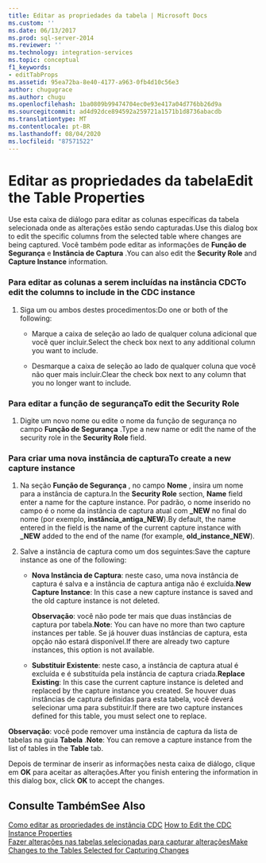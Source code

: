 ```yaml
---
title: Editar as propriedades da tabela | Microsoft Docs
ms.custom: ''
ms.date: 06/13/2017
ms.prod: sql-server-2014
ms.reviewer: ''
ms.technology: integration-services
ms.topic: conceptual
f1_keywords:
- editTabProps
ms.assetid: 95ea72ba-8e40-4177-a963-0fb4d10c56e3
author: chugugrace
ms.author: chugu
ms.openlocfilehash: 1ba0809b99474704ec0e93e417a04d776bb26d9a
ms.sourcegitcommit: ad4d92dce894592a259721a1571b1d8736abacdb
ms.translationtype: MT
ms.contentlocale: pt-BR
ms.lasthandoff: 08/04/2020
ms.locfileid: "87571522"
---
```

# <a name="edit-the-table-properties"></a><span data-ttu-id="a0112-102">Editar as propriedades da tabela</span><span class="sxs-lookup"><span data-stu-id="a0112-102">Edit the Table Properties</span></span>
  <span data-ttu-id="a0112-103">Use esta caixa de diálogo para editar as colunas específicas da tabela selecionada onde as alterações estão sendo capturadas.</span><span class="sxs-lookup"><span data-stu-id="a0112-103">Use this dialog box to edit the specific columns from the selected table where changes are being captured.</span></span> <span data-ttu-id="a0112-104">Você também pode editar as informações de **Função de Segurança** e **Instância de Captura** .</span><span class="sxs-lookup"><span data-stu-id="a0112-104">You can also edit the **Security Role** and **Capture Instance** information.</span></span>  
  
### <a name="to-edit-the-columns-to-include-in-the-cdc-instance"></a><span data-ttu-id="a0112-105">Para editar as colunas a serem incluídas na instância CDC</span><span class="sxs-lookup"><span data-stu-id="a0112-105">To edit the columns to include in the CDC instance</span></span>  
  
1.  <span data-ttu-id="a0112-106">Siga um ou ambos destes procedimentos:</span><span class="sxs-lookup"><span data-stu-id="a0112-106">Do one or both of the following:</span></span>  
  
    -   <span data-ttu-id="a0112-107">Marque a caixa de seleção ao lado de qualquer coluna adicional que você quer incluir.</span><span class="sxs-lookup"><span data-stu-id="a0112-107">Select the check box next to any additional column you want to include.</span></span>  
  
    -   <span data-ttu-id="a0112-108">Desmarque a caixa de seleção ao lado de qualquer coluna que você não quer mais incluir.</span><span class="sxs-lookup"><span data-stu-id="a0112-108">Clear the check box next to any column that you no longer want to include.</span></span>  
  
### <a name="to-edit-the-security-role"></a><span data-ttu-id="a0112-109">Para editar a função de segurança</span><span class="sxs-lookup"><span data-stu-id="a0112-109">To edit the Security Role</span></span>  
  
1.  <span data-ttu-id="a0112-110">Digite um novo nome ou edite o nome da função de segurança no campo **Função de Segurança** .</span><span class="sxs-lookup"><span data-stu-id="a0112-110">Type a new name or edit the name of the security role in the **Security Role** field.</span></span>  
  
### <a name="to-create-a-new-capture-instance"></a><span data-ttu-id="a0112-111">Para criar uma nova instância de captura</span><span class="sxs-lookup"><span data-stu-id="a0112-111">To create a new capture instance</span></span>  
  
1.  <span data-ttu-id="a0112-112">Na seção **Função de Segurança** , no campo **Nome** , insira um nome para a instância de captura.</span><span class="sxs-lookup"><span data-stu-id="a0112-112">In the **Security Role** section, **Name** field enter a name for the capture instance.</span></span> <span data-ttu-id="a0112-113">Por padrão, o nome inserido no campo é o nome da instância de captura atual com **_NEW** no final do nome (por exemplo, **instância_antiga_NEW**).</span><span class="sxs-lookup"><span data-stu-id="a0112-113">By default, the name entered in the field is the name of the current capture instance with **_NEW** added to the end of the name (for example, **old_instance_NEW**).</span></span>  
  
2.  <span data-ttu-id="a0112-114">Salve a instância de captura como um dos seguintes:</span><span class="sxs-lookup"><span data-stu-id="a0112-114">Save the capture instance as one of the following:</span></span>  
  
    -   <span data-ttu-id="a0112-115">**Nova Instância de Captura**: neste caso, uma nova instância de captura é salva e a instância de captura antiga não é excluída.</span><span class="sxs-lookup"><span data-stu-id="a0112-115">**New Capture Instance**: In this case a new capture instance is saved and the old capture instance is not deleted.</span></span>  
  
         <span data-ttu-id="a0112-116">**Observação**: você não pode ter mais que duas instâncias de captura por tabela.</span><span class="sxs-lookup"><span data-stu-id="a0112-116">**Note**: You can have no more than two capture instances per table.</span></span> <span data-ttu-id="a0112-117">Se já houver duas instâncias de captura, esta opção não estará disponível.</span><span class="sxs-lookup"><span data-stu-id="a0112-117">If there are already two capture instances, this option is not available.</span></span>  
  
    -   <span data-ttu-id="a0112-118">**Substituir Existente**: neste caso, a instância de captura atual é excluída e é substituída pela instância de captura criada.</span><span class="sxs-lookup"><span data-stu-id="a0112-118">**Replace Existing**: In this case the current capture instance is deleted and replaced by the capture instance you created.</span></span> <span data-ttu-id="a0112-119">Se houver duas instâncias de captura definidas para esta tabela, você deverá selecionar uma para substituir.</span><span class="sxs-lookup"><span data-stu-id="a0112-119">If there are two capture instances defined for this table, you must select one to replace.</span></span>  
  
 <span data-ttu-id="a0112-120">**Observação**: você pode remover uma instância de captura da lista de tabelas na guia **Tabela** .</span><span class="sxs-lookup"><span data-stu-id="a0112-120">**Note**: You can remove a capture instance from the list of tables in the **Table** tab.</span></span>  
  
 <span data-ttu-id="a0112-121">Depois de terminar de inserir as informações nesta caixa de diálogo, clique em **OK** para aceitar as alterações.</span><span class="sxs-lookup"><span data-stu-id="a0112-121">After you finish entering the information in this dialog box, click **OK** to accept the changes.</span></span>  
  
## <a name="see-also"></a><span data-ttu-id="a0112-122">Consulte Também</span><span class="sxs-lookup"><span data-stu-id="a0112-122">See Also</span></span>  
 <span data-ttu-id="a0112-123">[Como editar as propriedades de instância CDC](how-to-edit-the-cdc-instance-properties.md) </span><span class="sxs-lookup"><span data-stu-id="a0112-123">[How to Edit the CDC Instance Properties](how-to-edit-the-cdc-instance-properties.md) </span></span>  
 [<span data-ttu-id="a0112-124">Fazer alterações nas tabelas selecionadas para capturar alterações</span><span class="sxs-lookup"><span data-stu-id="a0112-124">Make Changes to the Tables Selected for Capturing Changes</span></span>](make-changes-to-the-tables-selected-for-capturing-changes.md)  
  
  
